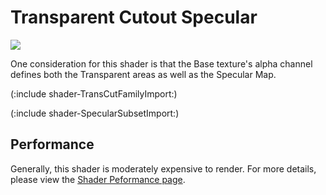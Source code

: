 Transparent Cutout Specular
===========================



![](http://docwiki.hq.unity3d.com/uploads/Main/Shaders./Shader-TransCutoutSpec.png)  

One consideration for this shader is that the Base texture's alpha channel defines both the Transparent areas as well as the Specular Map.

(:include shader-TransCutFamilyImport:)

(:include shader-SpecularSubsetImport:)

Performance
-----------


Generally, this shader is moderately expensive to render.  For more details, please view the [Shader Peformance page](shader-Performance.md).
